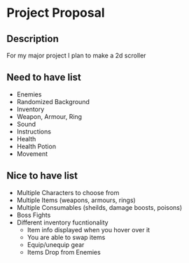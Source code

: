 # Project Proposal

## Description

For my major project I plan to make a 2d scroller

## Need to have list

- Enemies
- Randomized Background
- Inventory
- Weapon, Armour, Ring
- Sound
- Instructions
- Health
- Health Potion
- Movement

## Nice to have list

- Multiple Characters to choose from
- Multiple Items (weapons, armours, rings)
- Multiple Consumables (sheilds, damage boosts, poisons)
- Boss Fights
- Different inventory fucntionality
    - Item info displayed when you hover over it
    - You are able to swap items
    - Equip/unequip gear
    - Items Drop from Enemies

